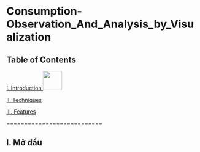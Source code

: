 # Consumption-Observation_And_Analysis_by_Visualization
## Table of Contents

[I. Introduction <img src="![Uploading image.png…]()
" width="50" height="50">](#Intro)

[II. Techniques](#Techniques)

[III. Features](#Features)

===========================

<a name="Modau"></a>
## I. Mở đầu
